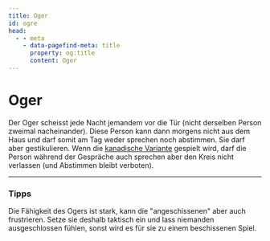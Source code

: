 ```yaml
---
title: Oger
id: ogre
head:
  - - meta
    - data-pagefind-meta: title
      property: og:title
      content: Oger
---
```

# Oger <TeamBadge team="Dorf" />

Der Oger scheisst jede Nacht jemandem vor die Tür (nicht derselben Person zweimal nacheinander). Diese Person kann dann morgens nicht aus dem Haus und darf somit am Tag weder sprechen noch abstimmen. Sie darf aber gestikulieren. Wenn die [kanadische Variante](/regeln/varianten#kanadische-variante) gespielt wird, darf die Person während der Gespräche auch sprechen aber den Kreis nicht verlassen (und Abstimmen bleibt verboten).

---

### Tipps
Die Fähigkeit des Ogers ist stark, kann die "angeschissenen" aber auch frustrieren. Setze sie deshalb taktisch ein und lass niemanden ausgeschlossen fühlen, sonst wird es für sie zu einem beschissenen Spiel.